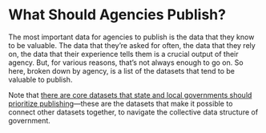 # What Should Agencies Publish?


The most important data for agencies to publish is the data that they know to be valuable. The data that they’re asked for often, the data that they rely on, the data that their experience tells them is a crucial output of their agency. But, for various reasons, that’s not always enough to go on. So here, broken down by agency, is a list of the datasets that tend to be valuable to publish.

Note that [there are core datasets that state and local governments should prioritize publishing](core-datasets.html)—these are the datasets that make it possible to connect other datasets together, to navigate the collective data structure of government.
